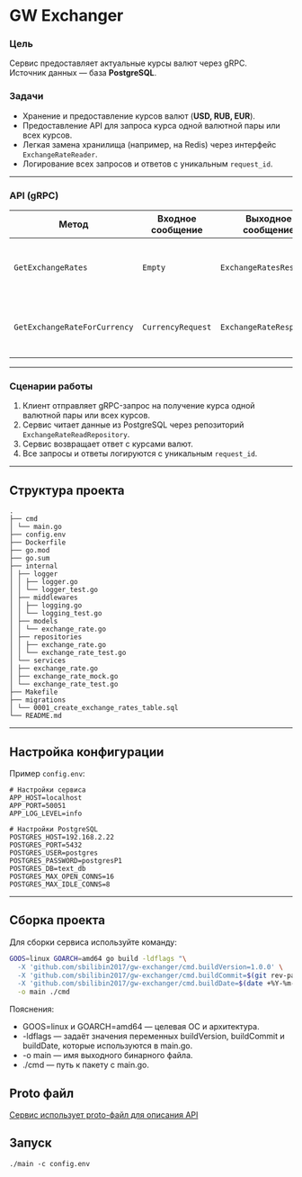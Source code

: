 # GW Exchanger

### Цель
Сервис предоставляет актуальные курсы валют через gRPC.  
Источник данных — база **PostgreSQL**.

### Задачи
- Хранение и предоставление курсов валют (**USD, RUB, EUR**).  
- Предоставление API для запроса курса одной валютной пары или всех курсов.  
- Легкая замена хранилища (например, на Redis) через интерфейс `ExchangeRateReader`.  
- Логирование всех запросов и ответов с уникальным `request_id`.  

---

### API (gRPC)

| Метод | Входное сообщение | Выходное сообщение | Описание |
|-------|-----------------|------------------|----------|
| `GetExchangeRates` | `Empty` | `ExchangeRatesResponse` | Получение всех курсов валют. Возвращает карту `to_currency -> rate`. |
| `GetExchangeRateForCurrency` | `CurrencyRequest` | `ExchangeRateResponse` | Получение курса между двумя валютами. Поддерживаются `USD`, `RUB`, `EUR`. |

---

### Сценарии работы

1. Клиент отправляет gRPC-запрос на получение курса одной валютной пары или всех курсов.  
2. Сервис читает данные из PostgreSQL через репозиторий `ExchangeRateReadRepository`.  
3. Сервис возвращает ответ с курсами валют.  
4. Все запросы и ответы логируются с уникальным `request_id`.  

---

## Структура проекта

```
.
├── cmd
│ └── main.go
├── config.env
├── Dockerfile
├── go.mod
├── go.sum
├── internal
│ ├── logger
│ │ ├── logger.go
│ │ └── logger_test.go
│ ├── middlewares
│ │ ├── logging.go
│ │ └── logging_test.go
│ ├── models
│ │ └── exchange_rate.go
│ ├── repositories
│ │ ├── exchange_rate.go
│ │ └── exchange_rate_test.go
│ └── services
│ ├── exchange_rate.go
│ ├── exchange_rate_mock.go
│ └── exchange_rate_test.go
├── Makefile
├── migrations
│ └── 0001_create_exchange_rates_table.sql
└── README.md
```

---

## Настройка конфигурации

Пример `config.env`:

```env
# Настройки сервиса
APP_HOST=localhost
APP_PORT=50051
APP_LOG_LEVEL=info

# Настройки PostgreSQL
POSTGRES_HOST=192.168.2.22
POSTGRES_PORT=5432
POSTGRES_USER=postgres
POSTGRES_PASSWORD=postgresP1
POSTGRES_DB=text_db
POSTGRES_MAX_OPEN_CONNS=16
POSTGRES_MAX_IDLE_CONNS=8
```

---

## Сборка проекта

Для сборки сервиса используйте команду:

```bash
GOOS=linux GOARCH=amd64 go build -ldflags "\
  -X 'github.com/sbilibin2017/gw-exchanger/cmd.buildVersion=1.0.0' \
  -X 'github.com/sbilibin2017/gw-exchanger/cmd.buildCommit=$(git rev-parse --short HEAD)' \
  -X 'github.com/sbilibin2017/gw-exchanger/cmd.buildDate=$(date +%Y-%m-%d_%H:%M:%S)'" \
  -o main ./cmd
```

Пояснения:
* GOOS=linux и GOARCH=amd64 — целевая ОС и архитектура.
* -ldflags — задаёт значения переменных buildVersion, buildCommit и buildDate, которые используются в main.go.
* -o main — имя выходного бинарного файла.
* ./cmd — путь к пакету с main.go.

## Proto файл

[Сервис использует proto-файл для описания API](https://github.com/sbilibin2017/proto-exchange/blob/main/exchange/exchange.proto)  

## Запуск

```shell
./main -c config.env
```

